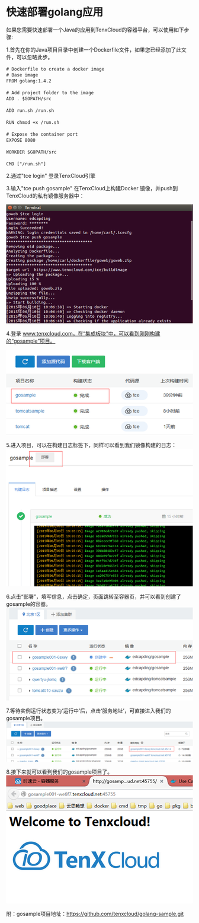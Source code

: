 # 快速部署golang应用

如果您需要快速部署一个Java的应用到TenxCloud的容器平台，可以使用如下步骤:

1.首先在你的Java项目目录中创建一个Dockerfile文件，如果您已经添加了此文件，可以忽略此步。

```
# Dockerfile to create a docker image
# Base image
FROM golang:1.4.2

# Add project folder to the image
ADD . $GOPATH/src

ADD run.sh /run.sh

RUN chmod +x /run.sh

# Expose the container port
EXPOSE 8080

WORKDIR $GOPATH/src

CMD ["/run.sh"]
```

2.通过"tce login" 登录TenxCloud引擎

3.输入"tce push gosample" 在TenxCloud上构建Docker 镜像，并push到TenxCloud的私有镜像服务器中：

![tce1](/doc/v1/images/samples/gosample/tce_go_push.png)

4.登录 www.tenxcloud.com，在“集成板块”中，可以看到刚刚构建的“gosample”项目。

![tce1](/doc/v1/images/samples/gosample/tce_go_cilist.png)

5.进入项目，可以在构建日志标签下，同样可以看到我们镜像构建的日志：
![tce1](/doc/v1/images/samples/gosample/tce_go_cilogs.png)

6.点击“部署”，填写信息，点击确定，页面跳转至容器页，并可以看到创建了gosample的容器。
![tce1](/doc/v1/images/samples/gosample/tce_go_apply.png)

7.等待实例运行状态变为‘运行中’后，点击‘服务地址’，可直接进入我们的gosample项目。
![tce1](/doc/v1/images/samples/gosample/tce_go_link.png)

8.接下来就可以看到我们的gosample项目了。
![tce1](/doc/v1/images/samples/gosample/tce_go_success.png)

附：gosample项目地址：https://github.com/tenxcloud/golang-sample.git


